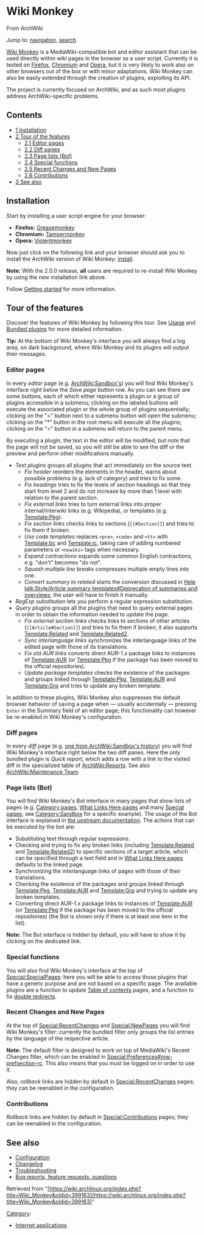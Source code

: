 # Wiki Monkey

From ArchWiki

Jump to: [navigation](#column-one), [search](#searchInput)

[Wiki Monkey](https://github.com/kynikos/wiki-monkey/wiki) is a MediaWiki-compatible bot and editor assistant that can be used directly within wiki pages in the browser as a user script. Currently it is tested on [Firefox](/index.php/Firefox "Firefox"), [Chromium](/index.php/Chromium "Chromium") and [Opera](/index.php/Opera "Opera"), but it is very likely to work also on other browsers out of the box or with minor adaptations. Wiki Monkey can also be easily extended through the creation of plugins, exploiting its API.

The project is currently focused on ArchWiki, and as such most plugins address ArchWiki-specific problems.

## Contents

*   [1 Installation](#Installation)
*   [2 Tour of the features](#Tour_of_the_features)
    *   [2.1 Editor pages](#Editor_pages)
    *   [2.2 Diff pages](#Diff_pages)
    *   [2.3 Page lists (Bot)](#Page_lists_.28Bot.29)
    *   [2.4 Special functions](#Special_functions)
    *   [2.5 Recent Changes and New Pages](#Recent_Changes_and_New_Pages)
    *   [2.6 Contributions](#Contributions)
*   [3 See also](#See_also)

## Installation

Start by installing a user script engine for your browser:

*   **Firefox:** [Greasemonkey](https://addons.mozilla.org/en-US/firefox/addon/greasemonkey/)
*   **Chromium:** [Tampermonkey](https://chrome.google.com/webstore/detail/dhdgffkkebhmkfjojejmpbldmpobfkfo)
*   **Opera:** [Violentmonkey](https://addons.opera.com/en/extensions/details/violent-monkey)

Now just click on the following link and your browser should ask you to install the ArchWiki version of Wiki Monkey: [install](https://raw.github.com/kynikos/wiki-monkey/master/scripts/WikiMonkey-ArchWiki.user.js).

**Note:** With the 2.0.0 release, **all** users are required to re-install Wiki Monkey by using the new installation link above.

Follow [Getting started](https://github.com/kynikos/wiki-monkey/wiki/Getting-started) for more information.

## Tour of the features

Discover the features of Wiki Monkey by following this tour. See [Usage](https://github.com/kynikos/wiki-monkey/wiki/Usage) and [Bundled plugins](https://github.com/kynikos/wiki-monkey/wiki/Bundled-plugins) for more detailed information.

**Tip:** At the bottom of Wiki Monkey's interface you will always find a log area, on dark background, where Wiki Monkey and its plugins will output their messages.

### Editor pages

In every _editor_ page (e.g. [ArchWiki:Sandbox's](https://wiki.archlinux.org/index.php?title=ArchWiki:Sandbox&action=submit)) you will find Wiki Monkey's interface right below the _Save page_ button row. As you can see there are some buttons, each of which either represents a plugin or a group of plugins accessible in a submenu; clicking on the labeled buttons will execute the associated plugin or the whole group of plugins sequentially; clicking on the ">" button next to a submenu button will open the submenu; clicking on the "*" button in the root menu will execute all the plugins; clicking on the "<" button in a submenu will return to the parent menu.

By executing a plugin, the text in the editor will be modified, but note that the page will not be saved, so you will still be able to see the diff or the preview and perform other modifications manually.

*   _Text plugins_ groups all plugins that act immediately on the source text.
    *   _Fix header_ reorders the elements in the header, warns about possible problems (e.g. lack of category) and tries to fix some.
    *   _Fix headings_ tries to fix the levels of section headings so that they start from level 2 and do not increase by more than 1 level with relation to the parent section.
    *   _Fix external links_ tries to turn external links into proper internal/interwiki links (e.g. Wikipedia), or templates (e.g. [Template:Pkg](/index.php/Template:Pkg "Template:Pkg")).
    *   _Fix section links_ checks links to sections (`[[#Section]]`) and tries to fix them if broken.
    *   _Use code templates_ replaces `<pre>`, `<code>` and `<tt>` with [Template:bc](/index.php/Template:Bc "Template:Bc") and [Template:ic](/index.php/Template:Ic "Template:Ic"), taking care of adding numbered parameters or `<nowiki>` tags when necessary.
    *   _Expand contractions_ expands some common English contractions, e.g. "don't" becomes "do not".
    *   _Squash multiple line breaks_ compresses multiple empty lines into one.
    *   _Convert summary to related_ starts the conversion discussed in [Help talk:Style/Article summary templates#Deprecation of summaries and overviews](/index.php/Help_talk:Style/Article_summary_templates#Deprecation_of_summaries_and_overviews "Help talk:Style/Article summary templates"); the user will have to finish it manually.
*   _RegExp substitution_ lets you perform a regular expression substitution.
*   _Query plugins_ groups all the plugins that need to query external pages in order to obtain the information needed to update the page.
    *   _Fix external section links_ checks links to sections of other articles (`[[Article#Section]]`) and tries to fix them if broken; it also supports [Template:Related](/index.php/Template:Related "Template:Related") and [Template:Related2](/index.php/Template:Related2 "Template:Related2").
    *   _Sync interlanguage links_ synchronizes the interlanguage links of the edited page with those of its translations.
    *   _Fix old AUR links_ converts direct AUR-1.x package links to instances of [Template:AUR](/index.php/Template:AUR "Template:AUR") (or [Template:Pkg](/index.php/Template:Pkg "Template:Pkg") if the package has been moved to the official repositories).
    *   _Update package templates_ checks the existence of the packages and groups linked through [Template:Pkg](/index.php/Template:Pkg "Template:Pkg"), [Template:AUR](/index.php/Template:AUR "Template:AUR") and [Template:Grp](/index.php/Template:Grp "Template:Grp") and tries to update any broken template.

In addition to these plugins, Wiki Monkey also suppresses the default browser behavior of saving a page when — usually accidentally — pressing `Enter` in the Summary field of an editor page; this functionality can however be re-enabled in Wiki Monkey's configuration.

### Diff pages

In every _diff_ page (e.g. [one from ArchWiki:Sandbox's history](https://wiki.archlinux.org/index.php?title=ArchWiki:Sandbox&diff=262475&oldid=261738)) you will find Wiki Monkey's interface right below the two diff panes. Here the only bundled plugin is _Quick report_, which adds a row with a link to the visited diff in the specialized table of [ArchWiki:Reports](/index.php/ArchWiki:Reports "ArchWiki:Reports"). See also [ArchWiki:Maintenance Team](/index.php/ArchWiki:Maintenance_Team "ArchWiki:Maintenance Team").

### Page lists (Bot)

You will find Wiki Monkey's Bot interface in many pages that show lists of pages (e.g. [Category pages](/index.php/Special:Categories "Special:Categories"), [What Links Here pages](/index.php/Special:WhatLinksHere "Special:WhatLinksHere") and many [Special pages](/index.php/Special:SpecialPages "Special:SpecialPages"); see [Category:Sandbox](/index.php/Category:Sandbox "Category:Sandbox") for a specific example). The usage of the Bot interface is explained in [the upstream documentation](https://github.com/kynikos/wiki-monkey/wiki/Usage#bot-interface). The actions that can be executed by the bot are:

*   Substituting text through regular expressions.
*   Checking and trying to fix any broken links (including [Template:Related](/index.php/Template:Related "Template:Related") and [Template:Related2](/index.php/Template:Related2 "Template:Related2")) to specific sections of a target article, which can be specified through a text field and in [What Links Here pages](/index.php/Special:WhatLinksHere "Special:WhatLinksHere") defaults to the linked page.
*   Synchronizing the interlanguage links of pages with those of their translations.
*   Checking the existence of the packages and groups linked through [Template:Pkg](/index.php/Template:Pkg "Template:Pkg"), [Template:AUR](/index.php/Template:AUR "Template:AUR") and [Template:Grp](/index.php/Template:Grp "Template:Grp") and trying to update any broken templates.
*   Converting direct AUR-1.x package links to instances of [Template:AUR](/index.php/Template:AUR "Template:AUR") (or [Template:Pkg](/index.php/Template:Pkg "Template:Pkg") if the package has been moved to the official repositories) (the Bot is shown only if there is at least one item in the list).

**Note:** The Bot interface is hidden by default, you will have to show it by clicking on the dedicated link.

### Special functions

You will also find Wiki Monkey's interface at the top of [Special:SpecialPages](/index.php/Special:SpecialPages "Special:SpecialPages"): here you will be able to access those plugins that have a generic purpose and are not based on a specific page. The available plugins are a function to update [Table of contents](/index.php/Table_of_contents "Table of contents") pages, and a function to fix [double redirects](/index.php/Special:DoubleRedirects "Special:DoubleRedirects").

### Recent Changes and New Pages

At the top of [Special:RecentChanges](/index.php/Special:RecentChanges "Special:RecentChanges") and [Special:NewPages](/index.php/Special:NewPages "Special:NewPages") you will find Wiki Monkey's filter: currently the bundled filter only groups the list entries by the language of the respective article.

**Note:** The default filter is designed to work on top of MediaWiki's Recent Changes filter, which can be enabled in [Special:Preferences#mw-prefsection-rc](/index.php/Special:Preferences#mw-prefsection-rc "Special:Preferences"). This also means that you must be logged on in order to use it.

Also, _rollback_ links are hidden by default in [Special:RecentChanges](/index.php/Special:RecentChanges "Special:RecentChanges") pages; they can be reenabled in the configuration.

### Contributions

_Rollback_ links are hidden by default in [Special:Contributions](/index.php/Special:Contributions "Special:Contributions") pages; they can be reenabled in the configuration.

## See also

*   [Configuration](https://github.com/kynikos/wiki-monkey/wiki/Configuration)
*   [Changelog](https://github.com/kynikos/wiki-monkey/wiki/Changelog)
*   [Troubleshooting](https://github.com/kynikos/wiki-monkey/wiki/Troubleshooting)
*   [Bug reports, feature requests, questions](https://github.com/kynikos/wiki-monkey/issues)

Retrieved from "[https://wiki.archlinux.org/index.php?title=Wiki_Monkey&oldid=399163](https://wiki.archlinux.org/index.php?title=Wiki_Monkey&oldid=399163)"

[Category](/index.php/Special:Categories "Special:Categories"):

*   [Internet applications](/index.php/Category:Internet_applications "Category:Internet applications")